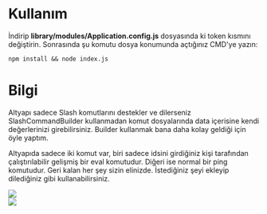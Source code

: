 # Kullanım
İndirip **library/modules/Application.config.js** dosyasında ki token kısmını değiştirin.
Sonrasında şu komutu dosya konumunda açtığınız CMD'ye yazın:

```
npm install && node index.js
```

# Bilgi
Altyapı sadece Slash komutlarını destekler ve dilerseniz SlashCommandBuilder kullanmadan komut dosyalarında data içerisine kendi değerlerinizi girebilirsiniz. Builder kullanmak bana daha kolay geldiği için öyle yaptım.

Altyapıda sadece iki komut var, biri sadece idsini girdiğiniz kişi tarafından çalıştırılabilir gelişmiş bir eval komutudur. Diğeri ise normal bir ping komutudur. Geri kalan her şey sizin elinizde. İstediğiniz şeyi ekleyip dilediğiniz gibi kullanabilirsiniz.

<img src='https://i.imgur.com/YZ259VE.png'/><br><img src='https://i.imgur.com/pQzNWfI.png'/>
